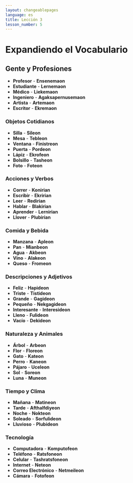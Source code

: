 ```yaml
---
layout: changeablepages
language: es
title: Lección 3
lesson_number: 5
---
```


# Expandiendo el Vocabulario

## Gente y Profesiones
- **Profesor** - **Ensenemaon**
- **Estudiante** - **Lernemaon**
- **Médico** - **Liekemaon**
- **Ingeniero** - **Agaksapernusemaon**
- **Artista** - **Artemaon**
- **Escritor** - **Ekremaon**

### Objetos Cotidianos
- **Silla** - **Sileon**
- **Mesa** - **Tebleon**
- **Ventana** - **Finistreon**
- **Puerta** - **Pordeon**
- **Lápiz** - **Ekrofeon**
- **Bolsillo** - **Tasheon**
- **Foto** - **Foteon**

### Acciones y Verbos
- **Correr** - **Konirian**
- **Escribir** - **Ekririan**
- **Leer** - **Redirian**
- **Hablar** - **Blakirian**
- **Aprender** - **Lernirian**
- **Llover** - **Plubirian**

### Comida y Bebida
- **Manzana** - **Apleon**
- **Pan** - **Mianbeon**
- **Agua** - **Akbeon**
- **Vino** - **Alakeon**
- **Queso** - **Fromeon**

### Descripciones y Adjetivos
- **Feliz** - **Hapideon**
- **Triste** - **Tistideon**
- **Grande** - **Gagideon**
- **Pequeño** - **Nekgagideon**
- **Interesante** - **Interesideon**
- **Lleno** - **Fulideon**
- **Vacío** - **Dekideon**

### Naturaleza y Animales
- **Árbol** - **Arbeon**
- **Flor** - **Floreon**
- **Gato** - **Kateon**
- **Perro** - **Kaneon**
- **Pájaro** - **Uceleon**
- **Sol** - **Soreon**
- **Luna** - **Muneon**

### Tiempo y Clima
- **Mañana** - **Matineon**
- **Tarde** - **Afthalfdiyeon**
- **Noche** - **Nokteon**
- **Soleado** - **Sorfulideon**
- **Lluvioso** - **Plubideon**

### Tecnología
- **Computadora** - **Komputofeon**
- **Teléfono** - **Ratsfoneon**
- **Celular** - **Tashratsfoneon**
- **Internet** - **Neteon**
- **Correo Electrónico** - **Netmeileon**
- **Cámara** - **Fotofeon**

